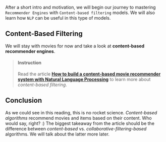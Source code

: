 

After a short intro and motivation, we will begin our journey to mastering `Recommender Engines` with `Content-based filtering` models. We will also learn how `NLP` can be useful in this type of models.


## Content-Based Filtering

We will stay with movies for now and take a look at **content-based recommender engines**. 

> #### Instruction
> Read the article [**How to build a content-based movie recommender system with Natural Language Processing**](https://towardsdatascience.com/how-to-build-from-scratch-a-content-based-movie-recommender-with-natural-language-processing-25ad400eb243) to learn more about *content-based filtering*.

## Conclusion

As we could see in this reading, this is no rocket science. *Content-based algorithms* recommend movies and items based on their content. Who would say, right? :) The biggest takeaway from the article should be the difference between *content-based* vs. *collaborative-filtering-based* algorithms. We will talk about the latter more later.
